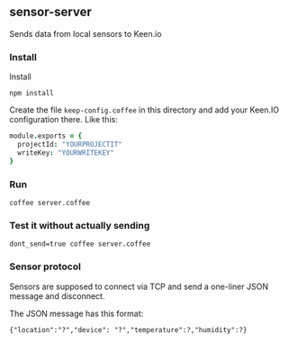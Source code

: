 ## sensor-server

Sends data from local sensors to Keen.io

### Install

Install

    npm install

Create the file `keep-config.coffee` in this  directory and add your Keen.IO configuration there. Like this:

```coffeescript
module.exports = {
  projectId: "YOURPROJECTIT"
  writeKey: "YOURWRITEKEY"
}
```

### Run

    coffee server.coffee

### Test it without actually sending

    dont_send=true coffee server.coffee

### Sensor protocol

Sensors are supposed to connect via TCP and send a one-liner JSON message and disconnect.

The JSON message has this format:

    {"location":"?","device": "?","temperature":?,"humidity":?}
